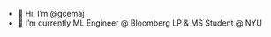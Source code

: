 - 👋 Hi, I’m @gcemaj
- 🌱 I’m currently ML Engineer @ Bloomberg LP & MS Student @ NYU

<!---
gcemaj/gcemaj is a ✨ special ✨ repository because its `README.md` (this file) appears on your GitHub profile.
You can click the Preview link to take a look at your changes.
--->

